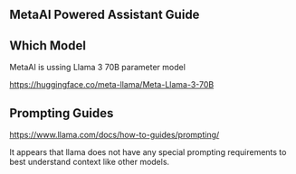 ## MetaAI Powered Assistant Guide

## Which Model

MetaAI is ussing Llama 3 70B parameter model

https://huggingface.co/meta-llama/Meta-Llama-3-70B

## Prompting Guides

https://www.llama.com/docs/how-to-guides/prompting/

It appears that llama does not have any special prompting requirements
to best understand context like other models.